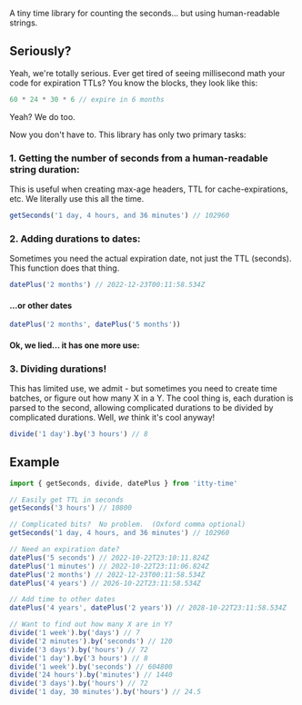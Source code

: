 <script>
  import SEO from '~/components/SEO.svelte'
</script>

<!-- MARKUP -->
<SEO
  title="itty-time"
  description="A tiny time library for counting the seconds... but using human-readable strings."
  />

<div class="byline">
  A tiny time library for counting the seconds... but using human-readable strings.
</div>

## Seriously?
Yeah, we're totally serious.  Ever get tired of seeing millisecond math your code for expiration TTLs?  You know the blocks, they look like this:

```js
60 * 24 * 30 * 6 // expire in 6 months
```

Yeah?  We do too.

Now you don't have to.  This library has only two primary tasks:

### 1. Getting the number of seconds from a human-readable string duration:
This is useful when creating max-age headers, TTL for cache-expirations, etc.  We literally use this all the time.
```js
getSeconds('1 day, 4 hours, and 36 minutes') // 102960
```

### 2. Adding durations to dates:
Sometimes you need the actual expiration date, not just the TTL (seconds).  This function does that thing.
```js
datePlus('2 months') // 2022-12-23T00:11:58.534Z
```

#### ...or other dates
```js
datePlus('2 months', datePlus('5 months'))
```

#### Ok, we lied... it has one more use: 
### 3. Dividing durations!
This has limited use, we admit - but sometimes you need to create time batches, or figure out how many X in a Y.  The cool thing is, each duration is parsed to the second, allowing complicated durations to be divided by complicated durations. Well, *we* think it's cool anyway!

```js
divide('1 day').by('3 hours') // 8
```

## Example
```js
import { getSeconds, divide, datePlus } from 'itty-time'

// Easily get TTL in seconds
getSeconds('3 hours') // 10800

// Complicated bits?  No problem.  (Oxford comma optional)
getSeconds('1 day, 4 hours, and 36 minutes') // 102960

// Need an expiration date?
datePlus('5 seconds') // 2022-10-22T23:10:11.824Z
datePlus('1 minutes') // 2022-10-22T23:11:06.824Z
datePlus('2 months') // 2022-12-23T00:11:58.534Z
datePlus('4 years') // 2026-10-22T23:11:58.534Z

// Add time to other dates
datePlus('4 years', datePlus('2 years')) // 2028-10-22T23:11:58.534Z

// Want to find out how many X are in Y?
divide('1 week').by('days') // 7
divide('2 minutes').by('seconds') // 120
divide('3 days').by('hours') // 72
divide('1 day').by('3 hours') // 8
divide('1 week').by('seconds') // 604800
divide('24 hours').by('minutes') // 1440
divide('3 days').by('hours') // 72
divide('1 day, 30 minutes').by('hours') // 24.5
```
